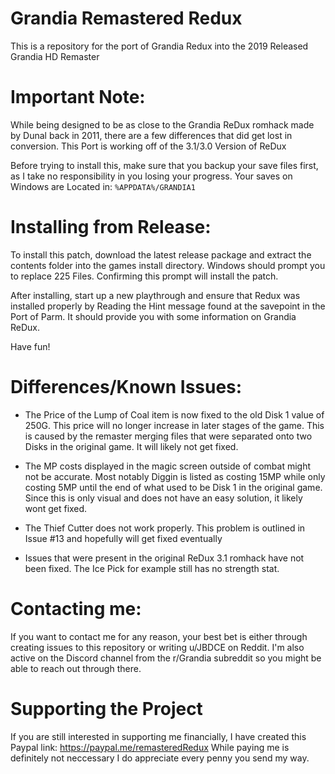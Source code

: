 # Grandia Remastered Redux

This is a repository for the port of Grandia Redux into the 2019 Released Grandia HD Remaster

# Important Note:
While being designed to be as close to the Grandia ReDux romhack made by Dunal back in 2011, there are a few differences that did get lost in conversion. This Port is working off of the 3.1/3.0 Version of ReDux

Before trying to install this, make sure that you backup your save files first, as I take no responsibility in you losing your progress.
Your saves on Windows are Located in: ```%APPDATA%/GRANDIA1```


# Installing from Release:
To install this patch, download the latest release package and extract the contents folder into the games install directory. Windows should prompt you to replace 225 Files. Confirming this prompt will install the patch.

After installing, start up a new playthrough and ensure that Redux was installed properly by Reading the Hint message found at the savepoint in the Port of Parm. It should provide you with some information on Grandia ReDux.

Have fun!

# Differences/Known Issues:
- The Price of the Lump of Coal item is now fixed to the old Disk 1 value of 250G. This price will no longer increase in later stages of the game. 
This is caused by the remaster merging files that were separated onto two Disks in the original game. It will likely not get fixed.

- The MP costs displayed in the magic screen outside of combat might not be accurate. Most notably Diggin is listed as costing 15MP while only costing 5MP until the end of what used to be Disk 1 in the original game. 
Since this is only visual and does not have an easy solution, it likely wont get fixed.

- The Thief Cutter does not work properly. This problem is outlined in Issue #13 and hopefully will get fixed eventually

- Issues that were present in the original ReDux 3.1 romhack have not been fixed. The Ice Pick for example still has no strength stat.

# Contacting me:
If you want to contact me for any reason, your best bet is either through creating issues to this repository or writing u/JBDCE on Reddit. I'm also active on the Discord channel from the r/Grandia subreddit so you might be able to reach out through there.

# Supporting the Project
If you are still interested in supporting me financially, I have created this Paypal link: https://paypal.me/remasteredRedux
While paying me is definitely not neccessary I do appreciate every penny you send my way.